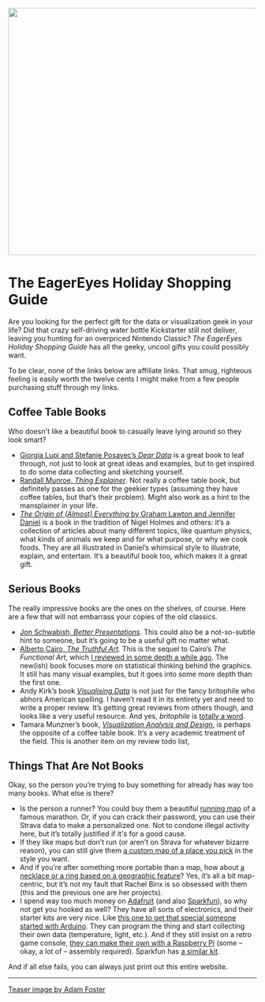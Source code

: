 <p align="center"><img src="https://media.eagereyes.org/wp-content/uploads/2016/12/stars.jpg" width="720" height="500" /></p>

# The EagerEyes Holiday Shopping Guide

Are you looking for the perfect gift for the data or visualization geek in your life? Did that crazy self-driving water bottle Kickstarter still not deliver, leaving you hunting for an overpriced Nintendo Classic? <em>The EagerEyes Holiday Shopping Guide</em> has all the geeky, uncool gifts you could possibly want.

To be clear, none of the links below are affiliate links. That smug, righteous feeling is easily worth the twelve cents I might make from a few people purchasing stuff through my links.

## Coffee Table Books

Who doesn't like a beautiful book to casually leave lying around so they look smart?

<ul>
    <li><a href="/blog/2016/review-lupi-posavec-dear-data">Giorgia Lupi and Stefanie Posavec’s <em>Dear Data</em></a> is a great book to leaf through, not just to look at great ideas and examples, but to get inspired to do some data collecting and sketching yourself.</li>
    <li><a href="/blog/2015/review-munroes-thing-explainer-and-pinkers-sense-of-style">Randall Munroe, <em>Thing Explainer</em></a>. Not really a coffee table book, but definitely passes as one for the geekier types (assuming they have coffee tables, but that’s their problem). Might also work as a hint to the mansplainer in your life.</li>
    <li><a href="https://www.amazon.com/New-Scientist-Origin-almost-Everything/dp/1857886615"><em>The Origin of (Almost) Everything</em> by Graham Lawton and Jennifer Daniel</a> is a book in the tradition of Nigel Holmes and others: it’s a collection of articles about many different topics, like quantum physics, what kinds of animals we keep and for what purpose, or why we cook foods. They are all illustrated in Daniel’s whimsical style to illustrate, explain, and entertain. It’s a beautiful book too, which makes it a great gift.</li>
</ul>

## Serious Books

The really impressive books are the ones on the shelves, of course. Here are a few that will not embarrass your copies of the old classics.

<ul>
    <li><a href="/criticism/review-jon-schwabish-better-presentations">Jon Schwabish, <em>Better Presentations</em></a>. This could also be a not-so-subtle hint to someone, but it’s going to be a useful gift no matter what.</li>
    <li><a href="https://www.amazon.com/gp/product/0321934075/">Alberto Cairo, <em>The Truthful Art</em></a>. This is the sequel to Cairo’s <em>The Functional Art</em>, which <a href="/criticism/review-alberto-cairo-functional-art">I reviewed in some depth a while ago</a>. The new(ish) book focuses more on statistical thinking behind the graphics. It still has many visual examples, but it goes into some more depth than the first one.</li>
    <li>Andy Kirk’s book <em><a href="http://www.visualisingdata.com/book/">Visualising Data</a></em> is not just for the fancy britophile who abhors American spelling. I haven’t read it in its entirety yet and need to write a proper review. It’s getting great reviews from others though, and looks like a very useful resource. And yes, <em>britophile</em> is <a href="http://www.urbandictionary.com/define.php?term=Britophile">totally a word</a>.</li>
    <li>Tamara Munzner’s book, <em><a href="https://www.cs.ubc.ca/~tmm/vadbook/">Visualization Analysis and Design</a></em>, is perhaps the opposite of a coffee table book. It’s a very academic treatment of the field. This is another item on my review todo list,</li>
</ul>

## Things That Are Not Books

Okay, so the person you’re trying to buy something for already has way too many books. What else is there?

<ul>
    <li>Is the person a runner? You could buy them a beautiful <a href="https://www.madewithsisu.com">running map</a> of a famous marathon. Or, if you can crack their password, you can use their Strava data to make a personalized one. Not to condone illegal activity here, but it’s totally justified if it's for a good cause.</li>
    <li>If they like maps but don’t run (or aren’t on Strava for whatever bizarre reason), you can still give them <a href="https://manymaps.co">a custom map of a place you pick</a> in the style you want.</li>
    <li>And if you’re after something more portable than a map, how about <a href="https://cliffsandcoasts.com">a necklace or a ring based on a geographic feature</a>? Yes, it’s all a bit map-centric, but it’s not my fault that Rachel Binx is so obsessed with them (this and the previous one are her projects).</li>
    <li>I spend way too much money on <a href="https://www.adafruit.com/">Adafruit</a> (and also <a href="https://www.sparkfun.com">Sparkfun</a>), so why not get you hooked as well? They have all sorts of electronics, and their starter kits are very nice. Like <a href="https://www.adafruit.com/products/170">this one to get that special someone started with Arduino</a>. They can program the thing and start collecting their own data (temperature, light, etc.). And if they still insist on a retro game console, <a href="https://www.adafruit.com/products/3272">they can make their own with a Raspberry Pi</a> (some – okay, a lot of – assembly required). Sparkfun has <a href="https://www.sparkfun.com/products/14007">a similar kit</a>.</li>
</ul>

And if all else fails, you can always just print out this entire website.

<hr />

<a href="https://www.flickr.com/photos/paperpariah/3115431483/">Teaser image by Adam Foster</a>
